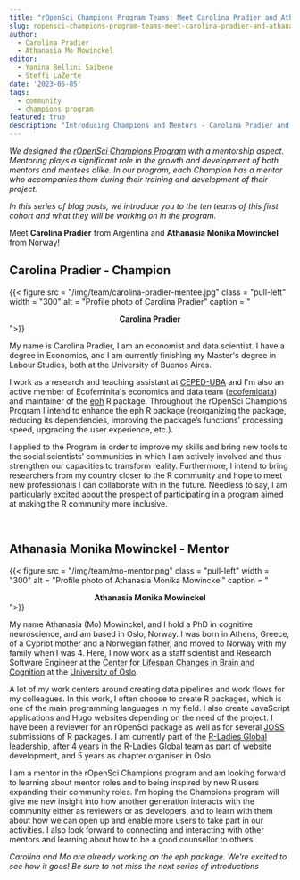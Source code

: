```yaml
---
title: "rOpenSci Champions Program Teams: Meet Carolina Pradier and Athanasia Monika Mowinckel"
slug: ropensci-champions-program-teams-meet-carolina-pradier-and-athanasia-monika-mowinckel
author:
  - Carolina Pradier
  - Athanasia Mo Mowinckel
editor:
  - Yanina Bellini Saibene
  - Steffi LaZerte  
date: '2023-05-05'
tags:
  - community
  - champions program
featured: true
description: "Introducing Champions and Mentors - Carolina Pradier and Athanasia Monika Mowinckel"
---
```


*We designed the [rOpenSci Champions Program](/champions/) with a mentorship aspect. Mentoring plays a significant role in the growth and development of both mentors and mentees alike. In our program, each Champion has a mentor who accompanies them during their training and development of their project.*

*In this series of blog posts, we introduce you to the ten teams of this first cohort and what they will be working on in the program.*

Meet **Carolina Pradier** from Argentina and **Athanasia Monika Mowinckel** from Norway!


## Carolina Pradier - Champion

{{< figure src = "/img/team/carolina-pradier-mentee.jpg" class = "pull-left" width = "300" alt = "Profile photo of Carolina Pradier" caption = "<center><strong>Carolina Pradier</strong></center>">}}

My name is Carolina Pradier, I am an economist and data scientist. I have a degree in Economics, and I am currently finishing my Master's degree in Labour Studies, both at the University of Buenos Aires. 

I work as a research and teaching assistant at [CEPED-UBA](https://www.economicas.uba.ar/institutos_y_centros/ceped/) and I'm also an active member of Ecofeminita's economics and data team ([ecofemidata](https://ecofeminita.com/ecofemidata)) and maintainer of the [eph](https://github.com/holatam/eph) R package. 
Throughout the rOpenSci Champions Program I intend to enhance the eph R package (reorganizing the package, reducing its dependencies, improving the package’s functions’ processing speed, upgrading the user experience, etc.).

I applied to the Program in order to improve my skills and bring new tools to the social scientists’ communities in which I am actively involved and thus strengthen our capacities to transform reality. Furthermore, I intend to bring researchers from my country closer to the R community and hope to meet new professionals I can collaborate with in the future. Needless to say, I am particularly excited about the prospect of participating in a program aimed at making the R community more inclusive.

</br>

## Athanasia Monika Mowinckel - Mentor

{{< figure src = "/img/team/mo-mentor.png" class = "pull-left" width = "300" alt = "Profile photo of Athanasia Monika Mowinckel" caption = "<center><strong>Athanasia Monika Mowinckel</strong></center>">}}


My name Athanasia (Mo) Mowinckel, and I hold a PhD in cognitive neuroscience, and am based in Oslo, Norway. I was born in Athens, Greece, of a Cypriot mother and a Norwegian father, and moved to Norway with my family when I was 4. Here, I now work as a staff scientist and Research Software Engineer at the [Center for Lifespan Changes in Brain and Cognition](https://www.oslobrains.no/) at the [University of Oslo](https://www.uio.no/english/). 

A lot of my work centers around creating data pipelines and work flows for my colleagues. In this work, I often choose to create R packages, which is one of the main programming languages in my field. I also create JavaScript applications and Hugo websites depending on the need of the project. I have been a reviewer for an rOpenSci package as well as for several [JOSS](https://joss.theoj.org/) submissions of R packages. I am currently part of the [R-Ladies Global leadership](https://www.rladies.org/about-us/global-team/), after 4 years in the R-Ladies Global team as part of website development, and 5 years as chapter organiser in Oslo.

I am a mentor in the rOpenSci Champions program and am looking forward to learning about mentor roles and to being inspired by new R users expanding their community roles. I'm hoping the Champions program will give me new insight into how another generation interacts with the community either as reviewers or as developers, and to learn with them about how we can open up and enable more users to take part in our activities. I also look forward to connecting and interacting with other mentors and learning about how to be a good counsellor to others.


_Carolina and Mo are already working on the eph package. We’re excited to see how it goes! Be sure to not miss the next series of introductions_
